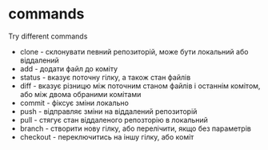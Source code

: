 # commands
Try different commands
 - clone - склонувати певний репозиторій, може бути локальний або віддалений
 - add - додати файл до коміту
 - status - вказує поточну гілку, а також стан файлів
 - diff - вказує різницю  між поточним станом файлів і останнім комітом, або між двома обраними комітами
 - commit - фіксує зміни локально
 - push - відправляє зміни на віддалений репозиторій
 - pull - стягує стан віддаленого репозторію в локальний
 - branch - створити нову гілку, або перелічити, якщо без параметрів
 - checkout - переключитись на іншу гілку, або коміт